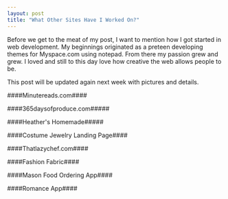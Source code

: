 ```yaml
---
layout: post
title: "What Other Sites Have I Worked On?"
---
```



Before we get to the meat of my post, I want to mention how I got started in web development. My beginnings originated as a preteen developing themes for Myspace.com using notepad. From there my passion grew and grew. I loved and still to this day love how creative the web allows people to be. 

This post will be updated again next week with pictures and details. 

####Minutereads.com####

####365daysofproduce.com#####

####Heather's Homemade#####

####Costume Jewelry Landing Page####

####Thatlazychef.com####

####Fashion Fabric####

####Mason Food Ordering App####

####Romance App####


